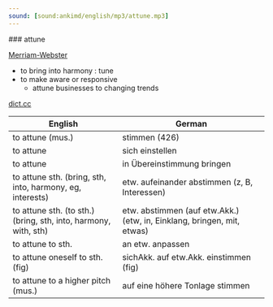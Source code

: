 ```yaml
---
sound: [sound:ankimd/english/mp3/attune.mp3]
---
```


\### attune

[Merriam-Webster](https://www.merriam-webster.com/dictionary/attune)

- to bring into harmony : tune
- to make aware or responsive
    - attune businesses to changing trends

[dict.cc](https://www.dict.cc/attune)

| English        | German       |
| -------------- | ------------ |
| to attune (mus.) | stimmen (426) |
| to attune | sich einstellen |
| to attune | in Übereinstimmung bringen |
| to attune sth. (bring, sth, into, harmony, eg, interests) | etw. aufeinander abstimmen (z, B, Interessen) |
| to attune sth. (to sth.) (bring, sth, into, harmony, with, sth) | etw. abstimmen (auf etw.Akk.) (etw, in, Einklang, bringen, mit, etwas) |
| to attune to sth. | an etw. anpassen |
| to attune oneself to sth. (fig) | sichAkk. auf etw.Akk. einstimmen (fig) |
| to attune to a higher pitch (mus.) | auf eine höhere Tonlage stimmen |
